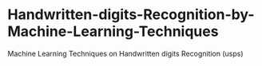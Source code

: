 # Handwritten-digits-Recognition-by-Machine-Learning-Techniques
Machine Learning Techniques on Handwritten digits Recognition (usps)
